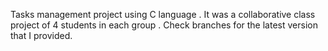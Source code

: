 Tasks management project using C language .
It was a collaborative class project of 4 students in each group .
Check branches for the latest version that I provided.

